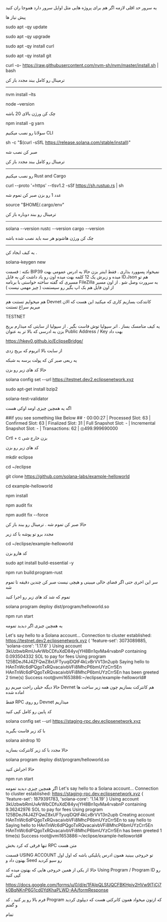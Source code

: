 یه سرور حد اقلی لازمه اگر هم برای
پروژه هایی مثل اوایل سرور دارد هموجا ران کنید


پیش نیاز ها

sudo apt -qy update

sudo apt -qy upgrade

sudo apt -qy install curl

sudo apt -qy install git

curl -o- https://raw.githubusercontent.com/nvm-sh/nvm/master/install.sh | bash

ترمینال رو کامل ببند مجدد باز کن


-----------------------------------------------------

nvm install –lts

node –version

چک کن ورژن بالای 20 باشه

npm install -g yarn




سولانا رو نصب میکنیم CLI

sh -c "$(curl -sSfL https://release.solana.com/stable/install)"

صبر کن نصب شه

ترمینال رو کامل ببند مجدد باز کن

-----------------------------------------------------



رو نصب میکنیم Rust and Cargo


curl --proto '=https' --tlsv1.2 -sSf https://sh.rustup.rs | sh

عدد 1 رو بزن
صبر کن تموم شه

source "$HOME/.cargo/env"

ترمینال رو ببند دوباره باز کن


-----------------------------------------------------

solana --version
rustc --version
cargo --version

چک کن ورژن هاشونو هر سه باید نصب شده باشه


-----------------------------------------------------

یه کیف ایجاد کن .

solana-keygen new

نکته : قسمت 
BIP39
نمیخواد پسوورد بذاری . فقط اینتر بزن
حالا یه ادرس عمومی بهت میده
و زیرش یک 12 کلمه بهت میده
اون رو یاد داشت کن
یه فایل 
ID.Json 
هم تو مسیری که گفته ساخته خواستی با برنامه 
FileZilla 
به سرورت وصل شو . از اون مسیر از اون فایل هم بک اپ بگیر رو سیستمت ( چیز مهمی نیست )

-----------------------------------------------------

هم میخوایم تستنت هم Devnet  کانتدکت بسازیم کاری که میکنید این هست که الان میریم سراغ تستنت

TESTNET

یه کیف متامسک بساز . اتر سپولیا توش فاست بگیر . از سپولیا از سایتی که میذارم بریج بزن به ادرسی که بالا تر به عنوان Public Address / Key
بهت داد

https://hkey0.github.io/EclipseBridge/

از سایت بالا اتریوم که بریج زدی

یه ربعی صبر کن که پولت برسه به شبکه

حالا کد های زیر رو بزن


solana config set --url https://testnet.dev2.eclipsenetwork.xyz

sudo apt-get install bzip2

solana-test-validator






اگه یه همچین چیزی اومد اوکی هست

##if you see something like Below
##⠐ 00:00:27 | Processed Slot: 63 | Confirmed Slot: 63 | Finalized Slot: 31 | Full Snapshot Slot: - | Incremental Snapshot Slot: - | Transactions: 62 | ◎499.999690000


Crtl + c
بزن خارج شی

کد های زیر رو بزن

mkdir eclipse

cd ~/eclipse

git clone https://github.com/solana-labs/example-helloworld

cd example-helloworld

npm install

npm audit fix

npm audit fix --force


حالا صبر کن تموم شه . ترمینال رو ببند باز کن


مجدد برو تو پوشه با کد زیر

cd ~/eclipse/example-helloworld

کد هارو بزن

sudo apt install build-essential -y

npm run build:program-rust

سر این اخری حتی اگر فضای خالی میبینی و هیچی نیست صبر کن چندین دقیقه تا تموم شه


تموم که شد کد های زیر رو اجرا کنید

solana program deploy dist/program/helloworld.so

npm run start




یه همچین چیزی اگر دیدید تمومه

Let's say hello to a Solana account...
Connection to cluster established: https://testnet.dev2.eclipsenetwork.xyz { 'feature-set': 3073089885, 'solana-core': '1.17.6' }
Using account 3kUzbwbRmUvArWbCDfuXdD84yvjYH8Bn1qvMa4rvabnP containing 0.093504332 SOL to pay for fees
Using program 125BDeJf4J4ZFQwZ8xUFTyuqiDQtF4kLvBrVV13n2upb
Saying hello to HAnTnWc6dPQgoTxRQvacaivbVFi8MhcP6bmUYzCrr5En
HAnTnWc6dPQgoTxRQvacaivbVFi8MhcP6bmUYzCrr5En has been greeted 2 time(s)
Success
root@vmi1653886:~/eclipse/example-helloworld#


حالا دیگه خیلی راحت میریم رو Devnet  هم کانترکت بسازیم چون همه زیر ساخت ها اماده شده




فقط RPC  رو روی Devnet میذاریم

کد پایین رو کامل کپی کنید

solana config set --url https://staging-rpc.dev.eclipsenetwork.xyz


با کد زیر فاست بگیرید

solana airdrop 10

حالا مجدد با کد زیر کانترکت بسازید

solana program deploy dist/program/helloworld.so

حالا اجراش کنید

npm run start


اگر همچین چیزی دیدید تمومه
Let's say hello to a Solana account...
Connection to cluster established: https://staging-rpc.dev.eclipsenetwork.xyz { 'feature-set': 1879391783, 'solana-core': '1.14.19' }
Using account 3kUzbwbRmUvArWbCDfuXdD84yvjYH8Bn1qvMa4rvabnP containing 9.36242976 SOL to pay for fees
Using program 125BDeJf4J4ZFQwZ8xUFTyuqiDQtF4kLvBrVV13n2upb
Creating account HAnTnWc6dPQgoTxRQvacaivbVFi8MhcP6bmUYzCrr5En to say hello to
Saying hello to HAnTnWc6dPQgoTxRQvacaivbVFi8MhcP6bmUYzCrr5En
HAnTnWc6dPQgoTxRQvacaivbVFi8MhcP6bmUYzCrr5En has been greeted 1 time(s)
Success
root@vmi1653886:~/eclipse/example-helloworld#

تنها فرقی که کرد بخش RPC  متن هست


قسمت USING ACCOUNT 
تو خروجی ببینید همون ادرس پابلیکی باشه که اول اول بهتون داد و Seed  رو 
سیو کردید



حالا از یکی از همین خروجی هایی که بهتون میده کد Using Program / Program ID  رو کپی کنید

https://docs.google.com/forms/u/0/d/e/1FAIpQLSfJQCFBKHpiy2HVw9lTjCj7k0BqNKnP6G1cd0YdKhaPLWD-AA/formResponse


فرم بالا رو پر کنید . کد Program  که ازتون میخواد همون کانرکتی هست که دیپلوی کردید و گفتم



تمام
